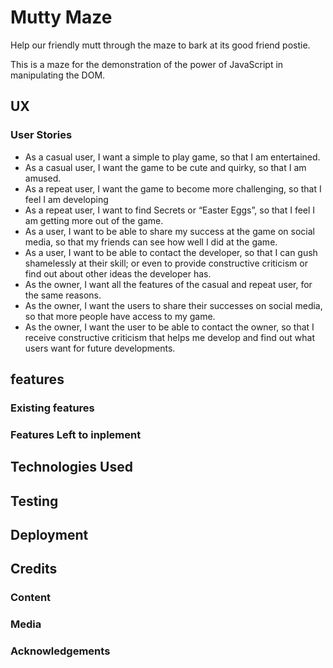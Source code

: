 # Mutty Maze

Help our friendly mutt through the maze to bark at its good friend postie. 

This is a maze for the demonstration of the power of JavaScript in manipulating the DOM.

## UX

### User Stories

* As a casual user, I want a simple to play game, so that I am entertained.
* As a casual user, I want the game to be cute and quirky, so that I am amused.
* As a repeat user, I want the game to become more challenging, so that I feel I am developing
* As a repeat user, I want to find Secrets or “Easter Eggs”, so that I feel I am getting more out of the game.
* As a user, I want to be able to share my success at the game on social media, so that my friends can see how well I did at the game.
* As a user, I want to be able to contact the developer, so that I can gush shamelessly at their skill; or even to provide constructive criticism or find out about other ideas the developer has.
* As the owner, I want all the features of the casual and repeat user, for the same reasons.
* As the owner, I want the users to share their successes on social media, so that more people have access to my game.
* As the owner, I want the user to be able to contact the owner, so that I receive constructive criticism that helps me develop and find out what users want for future developments.

## features

### Existing features

### Features Left to inplement

## Technologies Used

## Testing

## Deployment

## Credits

### Content 

### Media

### Acknowledgements